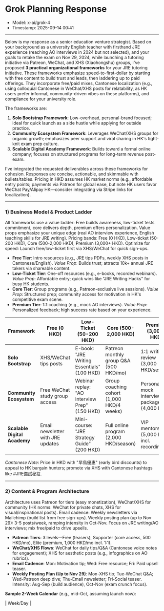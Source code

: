 # Grok Planning Response

- Model: x-ai/grok-4
- Timestamp: 2025-09-14 00:41

---

Below is my response as a senior education venture strategist. Based on your background as a university English teacher with firsthand JRE experience (reaching AO interviews in 2024 but not selected), and your goals to retake the exam on Nov 29, 2024, while launching a tutoring initiative via Patreon, WeChat, and XHS (Xiaohongshu) groups, I've proposed **3 practical organizational frameworks** for your JRE tutoring initiative. These frameworks emphasize speed-to-first-dollar by starting with free content to build trust and leads, then laddering up to paid offerings. They incorporate free/paid mixes, Cantonese localization (e.g., using colloquial Cantonese in WeChat/XHS posts for relatability, as HK users prefer informal, community-driven vibes on these platforms), and compliance for your university role.

The frameworks are:
1. **Solo Bootstrap Framework**: Low-overhead, personal-brand focused; ideal for quick launch as a side hustle while applying for outside practice.
2. **Community Ecosystem Framework**: Leverages WeChat/XHS groups for organic growth; emphasizes peer support and viral sharing in HK's tight-knit exam prep culture.
3. **Scalable Digital Academy Framework**: Builds toward a formal online company; focuses on structured programs for long-term revenue post-exam.

I've integrated the requested deliverables across these frameworks for cohesion. Responses are concise, actionable, and skimmable with bullets/tables. Pricing in HKD assumes HK market norms (e.g., affordable entry points; payments via Patreon for global ease, but note HK users favor WeChat Pay/Alipay HK—consider integrating via Stripe links for localization).

---

### 1) Business Model & Product Ladder
All frameworks use a value ladder: Free builds awareness, low-ticket tests commitment, core delivers depth, premium offers personalization. Value props emphasize your unique edge (real AO interview experience, English teaching skills for JRE writing). Pricing bands: Free (0 HKD), Low-ticket (50-200 HKD), Core (500-2,000 HKD), Premium (3,000+ HKD). Optimize for speed: Launch free/low-ticket first via XHS/WeChat for quick sign-ups.

- **Free Tier**: Intro resources (e.g., JRE tips PDFs, weekly XHS posts in Cantonese/English). *Value Prop*: Builds trust; attracts 10k+ annual JRE takers via shareable content.
- **Low-Ticket Tier**: One-off resources (e.g., e-books, recorded webinars). *Value Prop*: Affordable entry; quick wins like "JRE Writing Hacks" for busy HK students.
- **Core Tier**: Group programs (e.g., Patreon-exclusive live sessions). *Value Prop*: Structured prep; community access for motivation in HK's competitive exam scene.
- **Premium Tier**: 1:1 coaching (e.g., mock AO interviews). *Value Prop*: Personalized feedback; high success rate based on your experience.

| Framework | Free (0 HKD) | Low-Ticket (50-200 HKD) | Core (500-2,000 HKD) | Premium (3,000+ HKD) |
|-----------|--------------|--------------------------|-----------------------|-----------------------|
| **Solo Bootstrap** | XHS/WeChat tips posts | E-book: "JRE Writing Essentials" (100 HKD) | Patreon monthly group Q&A (500 HKD/mo) | 1:1 writing review (3,000 HKD/session) |
| **Community Ecosystem** | Free WeChat study group access | Webinar replay: "AO Interview Prep" (150 HKD) | Group coaching cohort (1,000 HKD/4 weeks) | Personalized mock interview package (4,000 HKD) |
| **Scalable Digital Academy** | Email newsletter with JRE updates | Mini-course: "JRE Strategy Guide" (200 HKD) | Full online program (2,000 HKD/season) | VIP mentorship (5,000 HKD incl. recordings) |

*Cantonese Note*: Price in HKD with "早鳥優惠" (early bird discounts) to appeal to HK bargain hunters; promote via XHS with Cantonese hashtags like #JRE備試秘笈.

---

### 2) Content & Program Architecture
Architecture uses Patreon for tiers (easy monetization), WeChat/XHS for community (HK norms: WeChat for private chats, XHS for visual/inspirational posts). Email cadence: Weekly newsletters via Mailchimp (build list from free sign-ups). Weekly posting plan (up to Nov 29): 3-5 posts/week, ramping intensity in Oct-Nov. Focus on JRE writing/AO interviews; mix free/paid to drive upsells.

- **Patreon Tiers**: 3 levels—Free (teasers), Supporter (core access, 500 HKD/mo), Elite (premium, 1,000 HKD/mo incl. 1:1).
- **WeChat/XHS Flows**: WeChat for daily tips/Q&A (Cantonese voice notes for engagement); XHS for aesthetic posts (e.g., infographics on AO rubrics).
- **Email Cadence**: Mon: Motivation tip; Wed: Free resource; Fri: Paid upsell teaser.
- **Weekly Posting Plan (Up to Nov 29)**: Mon-XHS tip; Tue-WeChat Q&A; Wed-Patreon deep dive; Thu-Email newsletter; Fri-Social teaser. Intensity: Aug-Sep (build audience), Oct-Nov (exam crunch focus).

**Sample 2-Week Calendar** (e.g., mid-Oct, assuming launch now):

| Week/Day |
